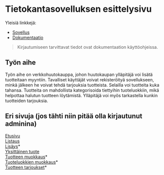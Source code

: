 # Tietokantasovelluksen esittelysivu

Yleisiä linkkejä:

* [Sovellus](http://wolli.users.cs.helsinki.fi/huuto/)
* [Dokumentaatio](https://github.com/woltsu/Tsoha-Bootstrap/blob/master/doc/dokumentaatio.pdf)
> Kirjautumiseen tarvittavat tiedot ovat dokumentaation käyttöohjeissa.  

## Työn aihe

Työn aihe on verkkohuutokauppa, johon huutokaupan ylläpitäjä voi lisätä tuotteitaan myyntiin. Tavalliset käyttäjät voivat
rekisteröityä sovellukseen, minkä jälkeen he voivat tehdä tarjouksia tuotteista. Selailla voi tuotteita kuka tahansa. Tuotteita on mahdollista kategorisoida tiettyihin tuoteluokkiin, mikä helpottaa halutun tuotteen löytämistä. Ylläpitäjä voi myös tarkastella kunkin tuotteiden tarjouksia.

## Eri sivuja (jos tähti niin pitää olla kirjautunut adminina)
[Etusivu](http://wolli.users.cs.helsinki.fi/huuto/)  
[Listaus](http://wolli.users.cs.helsinki.fi/huuto/esitteet)  
[Lisäys](http://wolli.users.cs.helsinki.fi/huuto/esitteet/lisaa)*    
[Yksittäinen tuote](http://wolli.users.cs.helsinki.fi/huuto/esitteet/4)  
[Tuotteen muokkaus](http://wolli.users.cs.helsinki.fi/huuto/esitteet/4/muokkaa)*      
[Tuoteluokkien muokkaus](http://wolli.users.cs.helsinki.fi/huuto/tuoteluokat)*  
[Tuotteen tarjoukset](http://wolli.users.cs.helsinki.fi/huuto/esitteet/4/tarjoukset)*   
